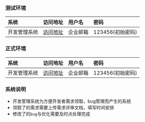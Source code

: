 ### 测试环境
 |系统|访问地址|用户名|密码|
 |:-  |:-   |:-   |:-   |
 |开发管理系统|[访问地址](http://192.168.20.158:84/#/login)|企业邮箱|123456(初始密码)|

### 正式环境
 |系统|访问地址|用户名|密码|
 |:-  |:-   |:-   |:-   |
 |开发管理系统|[访问地址](http://wims.51-delivery.net/#/login)|企业邮箱|123456(初始密码)|

### 系统说明
 - 开发管理系统为方便开发者需求领取，bug管理而产生的系统
 - 领取了的需求需要上传需求评审文档，填写时间安排
 - 修改了的`bug`与优化需要及时点处理完成